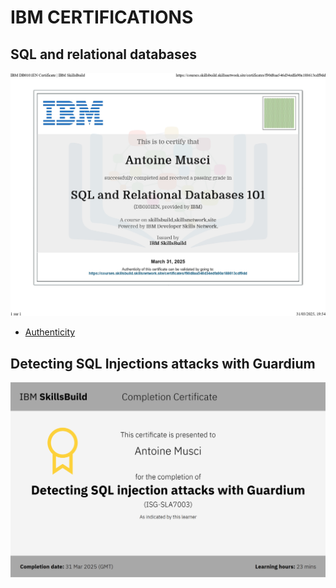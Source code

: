 # IBM CERTIFICATIONS

## SQL and relational databases

![certificate](https://github.com/Entwoane/holbertonschool-france-certificates-ibm/blob/main/certificates-trimester-2/certificate-sql.jpg)

- [Authenticity](https://courses.skillsbuild.skillsnetwork.site/certificates/f90d8aa546d34edfa90a188613cdf9dd#)

## Detecting SQL Injections attacks with Guardium

![certificate-sqli](https://github.com/Entwoane/holbertonschool-france-certificates-ibm/blob/main/certificates-trimester-2/certificate-sqli-guardium.png)
